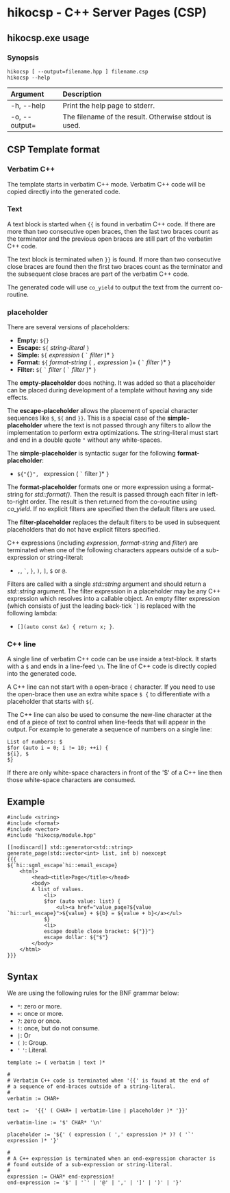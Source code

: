 hikocsp - C++ Server Pages (CSP)
================================

hikocsp.exe usage
-----------------

### Synopsis
```
hikocsp [ --output=filename.hpp ] filename.csp
hikocsp --help
```

  Argument                | Description
 :----------------------- |:-----------------------
  \-h, \-\-help           | Print the help page to stderr.
  \-o, \-\-output=<path>  | The filename of the result. Otherwise stdout is used.
  
CSP Template format
-------------------

### Verbatim C++
The template starts in verbatim C++ mode. Verbatim C++ code will be
copied directly into the generated code.

### Text
A text block is started when `{{` is found in verbatim C++ code.
If there are more than two consecutive open braces, then the last
two braces count as the terminator and the previous open braces are still part
of the verbatim C++ code.

The text block is terminated when `}}` is found. If more than two consecutive
close braces are found then the first two braces count as the terminator
and the subsequent close braces are part of the verbatim C++ code.

The generated code will use `co_yield` to output the text from the current
co-routine.
  
### placeholder
There are several versions of placeholders:
 - **Empty:** `${}`
 - **Escape:** `${` *string-literal* `}`
 - **Simple:** `${` *expression* ( `` ` `` *filter* )\* `}`
 - **Format:** `${` *format-string* ( `,` *expression* )+ ( `` ` `` *filter* )\* `}`
 - **Filter:** `${` `` ` `` *filter* ( `` ` `` *filter* )\* `}`

The **empty-placeholder** does nothing. It was added so that a placeholder can
be placed during development of a template without having any side effects.

The **escape-placeholder** allows the placement of special character sequences
like `$`, `${` and `}}`. This is a special case of the **simple-placeholder**
where the text is not passed through any filters to allow the implementation
to perform extra optimizations. The string-literal must start and end in
a double quote `"` without any white-spaces.

The **simple-placeholder** is syntactic sugar for the following
**format-placeholder**:
 - `${"{}", ` expression ( `` ` `` filter )\* `}`

The **format-placeholder** formats one or more expression using a format-string
for *std::format()*. Then the result is passed through each filter in
left-to-right order. The result is then returned from the co-routine using
*co_yield*. If no explicit filters are specified then the default filters
are used.


The **filter-placeholder** replaces the default filters to be used in subsequent
placeholders that do not have explicit filters specified.

C++ expressions (including *expression*, *format-string* and *filter*) are
terminated when one of the following characters appears outside
of a sub-expression or string-literal:
 -  `,`, `` ` ``, `}`, `)`, `]`, `$` or `@`.

Filters are called with a single *std::string* argument and should return a
*std::string* argument. The filter expression in a placeholder may be any
C++ expression which resolves into a callable object. An empty filter expression
(which consists of just the leading back-tick `` ` ``) is replaced with the
following lambda:
 - `[](auto const &x) { return x; }`.

### C++ line
A single line of verbatim C++ code can be use inside a text-block.
It starts with a `$` and ends in a line-feed `\n`.
The line of C++ code is directly copied into the generated code.

A C++ line can not start with a open-brace `{` character. If you
need to use the open-brace then use an extra white space `$ {` to
differentiate with a placeholder that starts with `${`.

The C++ line can also be used to consume the new-line character at the end
of a piece of text to control when line-feeds that will appear in the output.
For example to generate a sequence of numbers on a single line:

```
List of numbers: $
$for (auto i = 0; i != 10; ++i) {
${i}, $
$}
```

If there are only white-space characters in front of the '$' of a C++ line
then those white-space characters are consumed.

Example
-------

```
#include <string>
#include <format>
#include <vector>
#include "hikocsp/module.hpp"

[[nodiscard]] std::generator<std::string> generate_page(std::vector<int> list, int b) noexcept
{{{
${`hi::sgml_escape`hi::email_escape}
    <html>
        <head><title>Page</title></head>
        <body>
        A list of values.
            <li>
            $for (auto value: list) {
                <ul><a href="value_page?${value `hi::url_escape}">${value} + ${b} = ${value + b}</a></ul>
            $}
            <li>
            escape double close bracket: ${"}}"}
            escape dollar: ${"$"}
        </body>
    </html> 
}}}

```

Syntax
------

We are using the following rules for the BNF grammar below:
 - `*`: zero or more.
 - `+`: once or more.
 - `?`: zero or once.
 - `!`: once, but do not consume.
 - `|`: Or
 - `(` `)`: Group.
 - `'` `'`: Literal.

```
template := ( verbatim | text )*

#
# Verbatim C++ code is terminated when '{{' is found at the end of
# a sequence of end-braces outside of a string-literal.
#
verbatim := CHAR+

text :=  '{{' ( CHAR+ | verbatim-line | placeholder )* '}}'

verbatim-line := '$' CHAR* '\n'

placeholder := '${' ( expression ( ',' expression )* )? ( '`' expression )* '}'

#
# A C++ expression is terminated when an end-expression character is
# found outside of a sub-expression or string-literal.
#
expression := CHAR* end-expression!
end-expression := '$' | '`' | '@' | ',' | ']' | ')' | '}'
```

